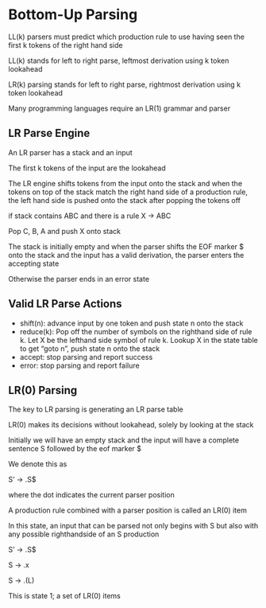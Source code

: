 # Bottom-Up Parsing

LL(k) parsers must predict which production rule to use having seen the first k tokens of the right hand side

LL(k) stands for left to right parse, leftmost derivation using k token lookahead

LR(k) parsing stands for left to right parse, rightmost derivation using k token lookahead

Many programming languages require an LR(1) grammar and parser

## LR Parse Engine

An LR parser has a stack and an input

The first k tokens of the input are the lookahead

The LR engine shifts tokens from the input onto the stack and when the tokens on top of the stack match the right hand side of a production rule, the left hand side is pushed onto the stack after popping the tokens off

if stack contains ABC and there is a rule X → ABC

Pop C, B, A and push X onto stack

The stack is initially empty and when the parser shifts the EOF marker $ onto the stack and the input has a valid derivation, the parser enters the accepting state

Otherwise the parser ends in an error state

## Valid LR Parse Actions

- shift(n): advance input by one token and push state n onto the stack
- reduce(k): Pop off the number of symbols on the righthand side of rule k. Let X be the lefthand side symbol of rule k. Lookup X in the state table to get “goto n”, push state n onto the stack
- accept: stop parsing and report success
- error: stop parsing and report failure

## LR(0) Parsing

The key to LR parsing is generating an LR parse table

LR(0) makes its decisions without lookahead, solely by looking at the stack

Initially we will have an empty stack and the input will have a complete sentence S followed by the eof marker $

We denote this as

S’ → .S$

where the dot indicates the current parser position

A production rule combined with a parser position is called an LR(0) item

In this state, an input that can be parsed not only begins with S but also with any possible righthandside of an S production

S’ → .S$

S → .x

S → .(L)

This is state 1; a set of LR(0) items